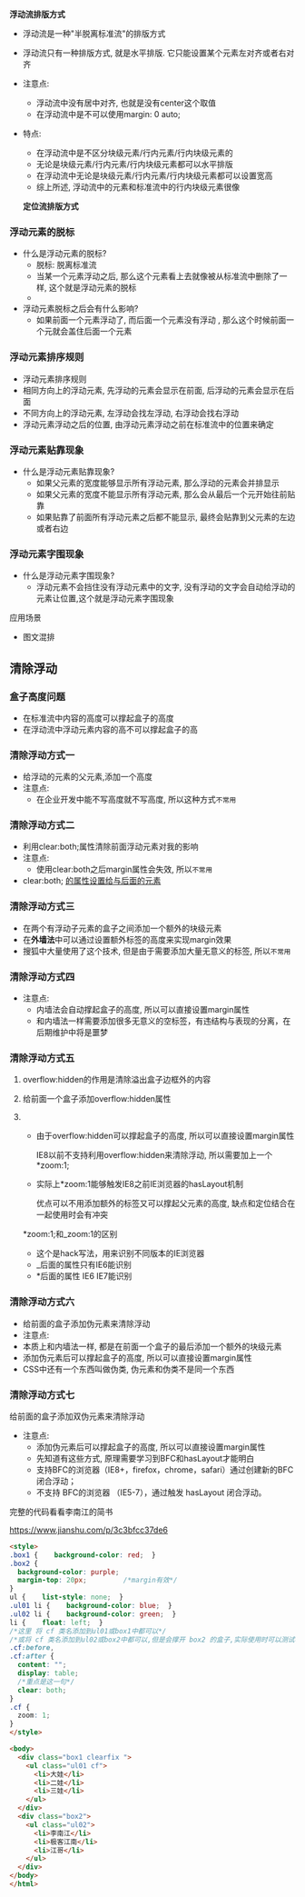 

**浮动流排版方式**

- 浮动流是一种"半脱离标准流"的排版方式
- 浮动流只有一种排版方式, 就是水平排版. 它只能设置某个元素左对齐或者右对齐

- 注意点:

  - 浮动流中没有居中对齐, 也就是没有center这个取值
  - 在浮动流中是不可以使用margin: 0 auto;

- 特点:

  - 在浮动流中是不区分块级元素/行内元素/行内块级元素的
  - 无论是块级元素/行内元素/行内块级元素都可以水平排版
  - 在浮动流中无论是块级元素/行内元素/行内块级元素都可以设置宽高
  - 综上所述, 浮动流中的元素和标准流中的行内块级元素很像

  **定位流排版方式**

### 浮动元素的脱标

- 什么是浮动元素的脱标?
  - 脱标: 脱离标准流
  - 当某一个元素浮动之后, 那么这个元素看上去就像被从标准流中删除了一样, 这个就是浮动元素的脱标
  - 
- 浮动元素脱标之后会有什么影响?
  - 如果前面一个元素浮动了, 而后面一个元素没有浮动 , 那么这个时候前面一个元就会盖住后面一个元素

### 浮动元素排序规则

- 浮动元素排序规则
- 相同方向上的浮动元素, 先浮动的元素会显示在前面, 后浮动的元素会显示在后面
- 不同方向上的浮动元素, 左浮动会找左浮动, 右浮动会找右浮动
- 浮动元素浮动之后的位置, 由浮动元素浮动之前在标准流中的位置来确定

### 浮动元素贴靠现象

- 什么是浮动元素贴靠现象?
  - 如果父元素的宽度能够显示所有浮动元素, 那么浮动的元素会并排显示
  - 如果父元素的宽度不能显示所有浮动元素, 那么会从最后一个元开始往前贴靠
  - 如果贴靠了前面所有浮动元素之后都不能显示, 最终会贴靠到父元素的左边或者右边

### 浮动元素字围现象

- 什么是浮动元素字围现象?
  - 浮动元素不会挡住没有浮动元素中的文字, 没有浮动的文字会自动给浮动的元素让位置,这个就是浮动元素字围现象



应用场景

- 图文混排

## 清除浮动

### 盒子高度问题

- 在标准流中内容的高度可以撑起盒子的高度
- 在浮动流中浮动元素内容的高不可以撑起盒子的高

### 清除浮动方式一

- 给浮动的元素的父元素,添加一个高度
- 注意点:
  - 在企业开发中能不写高度就不写高度, 所以这种方式`不常用`

### 清除浮动方式二

- 利用clear:both;属性清除前面浮动元素对我的影响
- 注意点:
  - 使用clear:both之后margin属性会失效, 所以`不常用`
- clear:both; [的属性设置给与后面的元素](https://www.jianshu.com/p/3c3bfcc37de6)

### 清除浮动方式三

- 在两个有浮动子元素的盒子之间添加一个额外的块级元素
- 在**外墙法**中可以通过设置额外标签的高度来实现margin效果
- 搜狐中大量使用了这个技术, 但是由于需要添加大量无意义的标签, 所以`不常用`

### 清除浮动方式四

- 注意点:
  - 内墙法会自动撑起盒子的高度, 所以可以直接设置margin属性
  - 和内墙法一样需要添加很多无意义的空标签，有违结构与表现的分离，在后期维护中将是噩梦

### 清除浮动方式五

1. overflow:hidden的作用是清除溢出盒子边框外的内容

2. 给前面一个盒子添加overflow:hidden属性

3. - 由于overflow:hidden可以撑起盒子的高度, 所以可以直接设置margin属性

     IE8以前不支持利用overflow:hidden来清除浮动, 所以需要加上一个*zoom:1;

   - 实际上*zoom:1能够触发IE8之前IE浏览器的hasLayout机制

     优点可以不用添加额外的标签又可以撑起父元素的高度, 缺点和定位结合在一起使用时会有冲突

   *zoom:1;和_zoom:1的区别

   - 这个是hack写法，用来识别不同版本的IE浏览器
   - _后面的属性只有IE6能识别
   - *后面的属性 IE6 IE7能识别

### 清除浮动方式六

- 给前面的盒子添加伪元素来清除浮动
- 注意点:
- 本质上和内墙法一样, 都是在前面一个盒子的最后添加一个额外的块级元素
- 添加伪元素后可以撑起盒子的高度, 所以可以直接设置margin属性
- CSS中还有一个东西叫做伪类, 伪元素和伪类不是同一个东西



### 清除浮动方式七

给前面的盒子添加双伪元素来清除浮动

- 注意点:
  - 添加伪元素后可以撑起盒子的高度, 所以可以直接设置margin属性
  - 先知道有这些方式, 原理需要学习到BFC和hasLayout才能明白
  - 支持BFC的浏览器（IE8+，firefox，chrome，safari）通过创建新的BFC闭合浮动；
  - 不支持 BFC的浏览器 （IE5-7），通过触发 hasLayout 闭合浮动。

完整的代码看看李南江的简书

https://www.jianshu.com/p/3c3bfcc37de6



~~~html
<style>
.box1 {    background-color: red;  }
.box2 {
  background-color: purple;
  margin-top: 20px;		    /*margin有效*/
}
ul {    list-style: none;  }
.ul01 li {    background-color: blue;  }
.ul02 li {    background-color: green;  }
li {    float: left;  }
/*这里 将 cf 类名添加到ul01或box1中都可以*/
/*或将 cf 类名添加到ul02或box2中都可以,但是会撑开 box2 的盒子,实际使用时可以测试看下*/
.cf:before,
.cf:after {
  content: "";
  display: table;
  /*重点是这一句*/
  clear: both;
}
.cf {
  zoom: 1;
}
</style>

<body>
  <div class="box1 clearfix ">
    <ul class="ul01 cf">
      <li>大娃</li>
      <li>二娃</li>
      <li>三娃</li>
    </ul>
  </div>
  <div class="box2">
    <ul class="ul02">
      <li>李南江</li>
      <li>极客江南</li>
      <li>江哥</li>
    </ul>
  </div>
</body>
</html>
~~~

